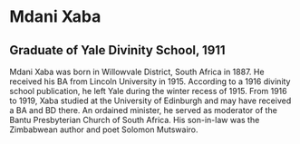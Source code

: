 # Mdani Xaba
## Graduate of Yale Divinity School, 1911
Mdani Xaba was born in Willowvale District, South Africa in 1887. He received his BA from Lincoln University in 1915. According to a 1916 divinity school publication, he left Yale during the winter recess of 1915. From 1916 to 1919, Xaba studied at the University of Edinburgh and may have received a BA and BD there. An ordained minister, he served as moderator of the Bantu Presbyterian Church of South Africa. His son-in-law was the Zimbabwean author and poet Solomon Mutswairo. 
